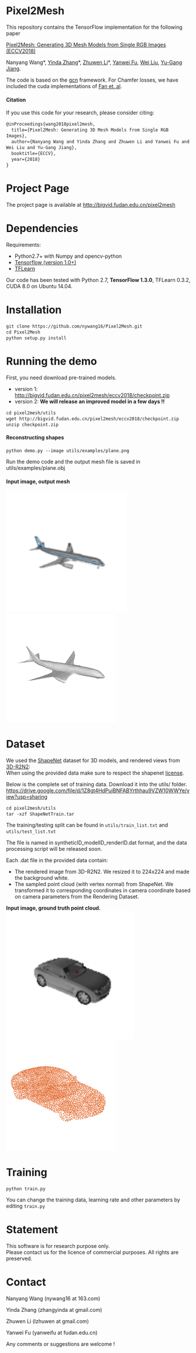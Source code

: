 # Pixel2Mesh
This repository contains the TensorFlow implementation for the following paper</br>

[Pixel2Mesh: Generating 3D Mesh Models from Single RGB Images (ECCV2018)](https://arxiv.org/abs/1804.01654)</br>

Nanyang Wang*, [Yinda Zhang](http://robots.princeton.edu/people/yindaz/)\*, [Zhuwen Li](http://www.lizhuwen.com/)\*, [Yanwei Fu](http://yanweifu.github.io/), [Wei Liu](http://www.ee.columbia.edu/~wliu/), [Yu-Gang Jiang](http://www.yugangjiang.info/).

The code is based on the [gcn](https://github.com/tkipf/gcn) framework. For Chamfer losses, we have included the cuda implementations of [Fan et. al](https://github.com/fanhqme/PointSetGeneration).

#### Citation
If you use this code for your research, please consider citing:

    @inProceedings{wang2018pixel2mesh,
      title={Pixel2Mesh: Generating 3D Mesh Models from Single RGB Images},
      author={Nanyang Wang and Yinda Zhang and Zhuwen Li and Yanwei Fu and Wei Liu and Yu-Gang Jiang},
      booktitle={ECCV},
      year={2018}
    }

# Project Page
The project page is available at http://bigvid.fudan.edu.cn/pixel2mesh

# Dependencies
Requirements:
* Python2.7+ with Numpy and opencv-python
* [Tensorflow (version 1.0+)](https://www.tensorflow.org/install/)
* [TFLearn](http://tflearn.org/installation/)

Our code has been tested with Python 2.7, **TensorFlow 1.3.0**, TFLearn 0.3.2, CUDA 8.0 on Ubuntu 14.04.

# Installation
    git clone https://github.com/nywang16/Pixel2Mesh.git
    cd Pixel2Mesh
    python setup.py install    

# Running the demo
First, you need download pre-trained models.
* version 1: http://bigvid.fudan.edu.cn/pixel2mesh/eccv2018/checkpoint.zip
* version 2: **We will release an improved model in a few days !!**
```
cd pixel2mesh/utils
wget http://bigvid.fudan.edu.cn/pixel2mesh/eccv2018/checkpoint.zip
unzip checkpoint.zip
```

#### Reconstructing shapes
    python demo.py --image utils/examples/plane.png
Run the demo code and the output mesh file is saved in utils/examples/plane.obj 

#### Input image, output mesh
<img src="./pictures/plane.png" width = "330px" /><img src="./pictures/plane.gif" />

# Dataset

We used the [ShapeNet](https://www.shapenet.org) dataset for 3D models, and rendered views from [3D-R2N2](https://github.com/chrischoy/3D-R2N2):</br>
When using the provided data make sure to respect the shapenet [license](https://shapenet.org/terms).

Below is the complete set of training data. Download it into the utils/ folder.
https://drive.google.com/file/d/1Z8gt4HdPujBNFABYrthhau9VZW10WWYe/view?usp=sharing </br>

    cd pixel2mesh/utils
    tar -xzf ShapeNetTrain.tar


The training/testing split can be found in `utils/train_list.txt` and `utils/test_list.txt` </br>
    
The file is named in syntheticID_modelID_renderID.dat format, and the data processing script will be released soon.

Each .dat file in the provided data contain: </br>
* The rendered image from 3D-R2N2. We resized it to 224x224 and made the background white.
* The sampled point cloud (with vertex normal) from ShapeNet. We transformed it to corresponding coordinates in camera coordinate based on camera parameters from the Rendering Dataset.

**Input image, ground truth point cloud.**</br>
<img src="./pictures/car_example.png" width = "350px" />
![label](./pictures/car_example.gif)

# Training
    python train.py
You can change the training data, learning rate and other parameters by editing `train.py`

# Statement
This software is for research purpose only. </br>
Please contact us for the licence of commercial purposes. All rights are preserved.

# Contact
Nanyang Wang (nywang16 at 163.com)

Yinda Zhang (zhangyinda at gmail.com)

Zhuwen Li (lzhuwen at gmail.com)

Yanwei Fu (yanweifu at fudan.edu.cn)

Any comments or suggestions are welcome !
